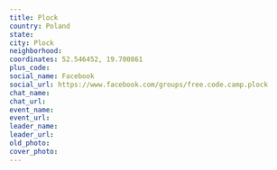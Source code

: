 ```yaml
---
title: Plock
country: Poland
state: 
city: Plock
neighborhood: 
coordinates: 52.546452, 19.700861
plus_code:
social_name: Facebook
social_url: https://www.facebook.com/groups/free.code.camp.plock
chat_name:
chat_url:
event_name:
event_url:
leader_name:
leader_url:
old_photo: 
cover_photo:
---
```

